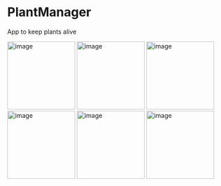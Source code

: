 # PlantManager

App to keep plants alive

<img width="155" alt="image" src="https://github.com/shmelzz/PlantManager/assets/69242690/365d5c5e-624a-4316-b70a-430c6060d543">
<img width="155" alt="image" src="https://github.com/shmelzz/PlantManager/assets/69242690/8c43e5ed-5c5d-4005-9d83-3efcfefa2249">


<img width="155" alt="image" src="https://github.com/shmelzz/PlantManager/assets/69242690/71f495f8-25d7-4b88-ba11-2081e573c907">
<img width="155" alt="image" src="https://github.com/shmelzz/PlantManager/assets/69242690/d2fd7a22-2725-4f5d-a5c1-3aa073fd0c88">


<img width="155" alt="image" src="https://github.com/shmelzz/PlantManager/assets/69242690/4b960450-0f31-4d91-bb8d-c4c097deea40">
<img width="155" alt="image" src="https://github.com/shmelzz/PlantManager/assets/69242690/be84e6e9-fc1b-467c-8155-7971405cbce7">

